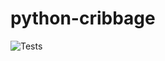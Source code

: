 # python-cribbage

![Tests](https://github.com/DHUKK/python-cribbage/actions/workflows/python-package.yaml/badge.svg)
